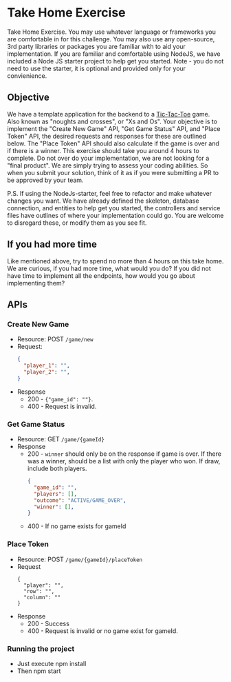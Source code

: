 # Take Home Exercise
Take Home Exercise. You may use whatever language or frameworks you are comfortable in for this challenge. You may also use any open-source, 3rd party libraries or packages you are familiar with to aid your implementation. If you are familiar and comfortable using NodeJS, we have included a Node JS starter project to help get you started. Note - you do not need to use the starter, it is optional and provided only for your convienience.

## Objective
We have a template application for the backend to a [Tic-Tac-Toe](https://en.wikipedia.org/wiki/Tic-tac-toe) game. Also known as "noughts and crosses", or "Xs and Os". Your objective is to implement the "Create New Game" API, "Get Game Status" API, and "Place Token" API, the desired requests and responses for these are outlined below. The "Place Token" API should also calculate if the game is over and if there is a winner. This exercise should take you around 4 hours to complete. Do not over do your implementation, we are not looking for a "final product". We are simply trying to assess your coding abilities. So when you submit your solution, think of it as if you were submitting a PR to be approved by your team.

P.S. If using the NodeJs-starter, feel free to refactor and make whatever changes you want. We have already defined the skeleton, database connection, and entities to help get you started, the controllers and service files have outlines of where your implementation could go. You are welcome to disregard these, or modify them as you see fit.

## If you had more time
Like mentioned above, try to spend no more than 4 hours on this take home. We are curious, if you had more time, what would you do? If you did not have time to implement all the endpoints, how would you go about implementing them?

## APIs

### Create New Game
- Resource: POST `/game/new`
- Request:
  ```json
  {
    "player_1": "",
    "player_2": "",
  }
  ```
- Response
    - 200 - `{"game_id": ""}`.
    - 400 - Request is invalid.

### Get Game Status
- Resource: GET `/game/{gameId}`
- Response
    - 200 - `winner` should only be on the response if game is over. If there was a winner, should be a list with only the player who won. If draw, include both players.
      ```json
      {
        "game_id": "",
        "players": [],
        "outcome": "ACTIVE/GAME_OVER",
        "winner": [],
      }
      ```
    - 400 - If no game exists for gameId

### Place Token
- Resource: POST `/game/{gameId}/placeToken`
- Request
  ```json2
  {
    "player": "",
    "row": "",
    "column": ""
  }
  ```
- Response
    - 200 - Success
    - 400 - Request is invalid or no game exist for gameId.

### Running the project
- Just execute npm install
- Then npm start
